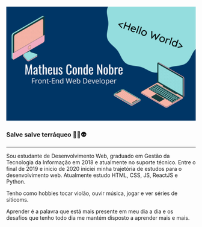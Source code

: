 ![capa git](https://github.com/NobreConde/nobreconde/blob/65699a1b8d7ddf04ac75d66e8f7c72308e358512/banner_matheus.png)

<!-- Aout me -->
### Salve salve terráqueo 🖖🏼👽

---

Sou estudante de Desenvolvimento Web, graduado em Gestão da Tecnologia da Informação em 2018 e atualmente no suporte técnico. Entre o final de 2019 e inicio de 2020 iniciei minha trajetória de estudos para o desenvolvimento web. Atualmente estudo HTML, CSS, JS, ReactJS e Python.

Tenho como hobbies tocar violão, ouvir música, jogar e ver séries de siticoms. 

Aprender é a palavra que está mais presente em meu dia a dia e os desafios que tenho todo dia me mantém disposto a aprender mais e mais.
